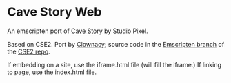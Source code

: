 # Cave Story Web

An emscripten port of [Cave Story](https://cavestory.org) by Studio Pixel.

Based on CSE2. Port by [Clownacy](https://sonicresearch.org/clownacy/cave.html); source code in the [Emscripten branch](https://gitlab.com/ilikebreadtoomuch/CSE2/-/tree/emscripten) of the [CSE2 repo](https://gitlab.com/ilikebreadtoomuch/CSE2).


If embedding on a site, use the iframe.html file (will fill the iframe.) 
If linking to page, use the index.html file.
